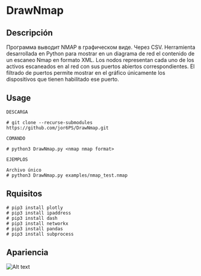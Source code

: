 # **DrawNmap**

## Descripción

Программа выводит NMAP в графическом виде. Через CSV. Herramienta desarrollada en Python para mostrar en un diagrama de red el contenido de un escaneo Nmap en formato XML. Los nodos representan cada uno de los activos escaneados en al red con sus puertos abiertos correspondientes. El filtrado de puertos permite mostrar en el gráfico únicamente los dispositivos que tienen habilitado ese puerto.

## Usage

```console
DESCARGA

# git clone --recurse-submodules https://github.com/jor6PS/DrawNmap.git

COMANDO

# python3 DrawNmap.py <nmap nmap format>

EJEMPLOS

Archivo único
# python3 DrawNmap.py examples/nmap_test.nmap

```

## Rquisitos

```console
# pip3 install plotly
# pip3 install ipaddress
# pip3 install dash
# pip3 install networkx
# pip3 install pandas
# pip3 install subprocess
```

## Apariencia

![Alt text](https://github.com/jor6PS/DrawNmap/blob/main/Screenshots/drawnmap_vid.gif?raw=true "Estado actual")
